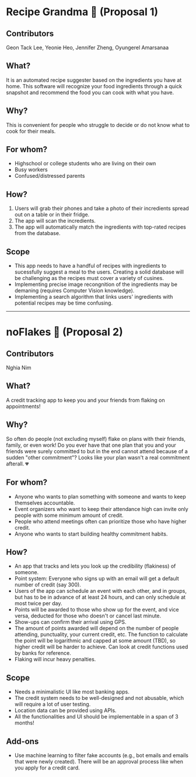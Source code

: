 
# Recipe Grandma :older_woman: (Proposal 1)

## Contributors

Geon Tack Lee, Yeonie Heo, Jennifer Zheng, Oyungerel Amarsanaa
## What?

It is an automated recipe suggester based on the ingredients you have at home. This software will recognize your food ingredients through a quick snapshot and recommend the food you can cook with what you have.
## Why?

This is convenient for people who struggle to decide or do not know what to cook for their meals.

## For whom?

* Highschool or college students who are living on their own
* Busy workers
* Confused/distressed parents

## How?

1. Users will grab their phones and take a photo of their incredients spread out on a table or in their fridge.
2. The app will scan the incredients.
3. The app will automatically match the ingredients with top-rated recipes from the database.

## Scope

* This app needs to have a handful of recipes with ingredients to sucessfully suggest a meal to the users. Creating a solid database will be challenging as the recipes must cover a variety of cusines.
* Implementing precise image recongnition of the ingredients may be demaning (requires Computer Vision knowledge).
* Implementing a search algorithm that links users' ingredients with potential recipes may be time confusing.

---

# noFlakes :no_entry_sign: (Proposal 2)

## Contributors

Nghia Nim
## What?

A credit tracking app to keep you and your friends from flaking on appointments!

## Why?

So often do people (not excluding myself) flake on plans with their friends, family, or even work! Do you ever have that one plan that you and your friends were surely committed to but in the end cannot attend because of a sudden "other commitment"? Looks like your plan wasn't a real commitment afterall. :broken_heart: 

## For whom?

* Anyone who wants to plan something with someone and wants to keep themselves accountable.
* Event organizers who want to keep their attendance high can invite only people with some minimum amount of credit.
* People who attend meetings often can prioritize those who have higher credit.
* Anyone who wants to start building healthy commitment habits.

## How?

* An app that tracks and lets you look up the credibility (flakiness) of someone.
* Point system: Everyone who signs up with an email will get a default number of credit (say 300). 
* Users of the app can schedule an event with each other, and in groups, but has to be in advance of at least 24 hours, and can only schedule at most twice per day. 
* Points will be awarded to those who show up for the event, and vice versa, deducted for those who doesn't or cancel last minute.
* Show-ups can confirm their arrival using GPS.
* The amount of points awarded will depend on the number of people attending, punctuality, your current credit, etc. The function to calculate the point will be logarithmic and capped at some amount (TBD), so higher credit will be harder to achieve. Can look at credit functions used by banks for reference.
* Flaking will incur heavy penalties.

## Scope

* Needs a minimalistic UI like most banking apps.
* The credit system needs to be well-designed and not abusable, which will require a lot of user testing.
* Location data can be provided using APIs.
* All the functionalities and UI should be implementable in a span of 3 months!

## Add-ons

* Use machine learning to filter fake accounts (e.g., bot emails and emails that were newly created). There will be an approval process like when you apply for a credit card.